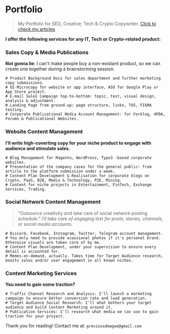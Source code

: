 # Portfolio
> My Portfolio for SEO, Creative; Tech & Crypto Copywriter. [Click to check my articles](https://docs.google.com/document/d/1K1UNxn9OglrEzyQz5nw66FPdOR7fe2XHfTiNsOv7fY8/edit#heading=h.362grsxt8ujx)

**I offer the following services for any IT, Tech or Crypto-related product:**

### Sales Copy & Media Publications
**Not gonna lie**: I can't make people buy a non-existant product, so we can create one together during a brainstorming session. 
```
# Product Background Docs for sales department and further marketing copy submissions.  
# UI-Microcopy for website or app interface, ASO for Google Play or App Store project.
# E-mail Sales Campaign top-to-bottom: topic, text, visual design, analysis & adjustment.
# Landing Page from ground-up: page structure, links, TOS, FIGMA testing.
# Corporate Publicational Media Account Management: for Forklog, 4PDA, Forums & Publicational Websites.   
```

### Website Content Management
**I'll write high-coverting copy for your niche product to engage with audience and stimulate sales.**
```
# Blog Management for Magento, WordPress, Typo3 -based corporate websites.  
# Presentation of the company cases for the general public: from article to the platform submission under a week. 
# Content Plan Development & Realisation for corporate blogs on Crypto, PaaS, B2B, Media & Technology, P2E, Mining. 
# Content for niche projects in Entertainment, FinTech, Exchange Services, Trading.
```

### Social Network Content Management
> "Outsource creativity and take care of social network posting schedule."
*I'll take care of engaging text for posts, stories, channels, or social media accounts.*
```
# Discord, Facebook, Instagram, Twitter, Telegram account management.
# You only need to provide ocassional photos if it's personal brand. Otherwise visuals are taken care of by me. 
# Content Plan Development, under your supervision to ensure every detail is accounted for. 
# Memes-on-demand, actually. Takes time for Target Audience research, boosts sales and/or user engagement in all known niches.
```

### Content Marketing Services 
**You need to gain some traction?**
```
# Traffic Channel Research and Analysis: I'll launch a marketing campaign to ensure better conversion rate and lead generation. 
# Target Audience Social Research: I'll what bothers your target audience and build Content Marketing around it.
# Publication Services: I'll research what media we can use to gain traction for your project. 
```

Thank you for reading!
Contact me at: ``` greviousdmagae@gmail.com ```
